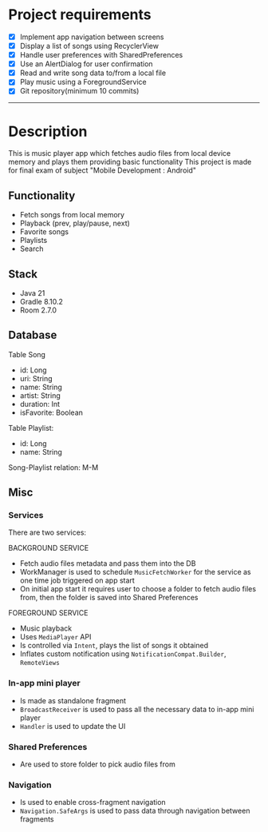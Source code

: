 # Project requirements

- [x] Implement app navigation between screens
- [x] Display a list of songs using RecyclerView
- [x] Handle user preferences with SharedPreferences
- [x] Use an AlertDialog for user confirmation
- [x] Read and write song data to/from a local file
- [x] Play music using a ForegroundService
- [x] Git repository(minimum 10 commits)

---

# Description

This is music player app which fetches audio files from local device memory and plays them providing basic functionality
This project is made for final exam of subject "Mobile Development : Android"

## Functionality

- Fetch songs from local memory
- Playback (prev, play/pause, next)
- Favorite songs
- Playlists
- Search

## Stack

- Java 21
- Gradle 8.10.2
- Room 2.7.0

## Database

Table Song
- id: Long
- uri: String
- name: String
- artist: String
- duration: Int
- isFavorite: Boolean

Table Playlist:
- id: Long
- name: String

Song-Playlist relation: M-M

## Misc

### Services

There are two services:

BACKGROUND SERVICE
- Fetch audio files metadata and pass them into the DB
- WorkManager is used to schedule `MusicFetchWorker` for the service as one time job triggered on app start
- On initial app start it requires user to choose a folder to fetch audio files from, then the folder is saved into Shared Preferences

FOREGROUND SERVICE
- Music playback
- Uses `MediaPlayer` API
- Is controlled via `Intent`, plays the list of songs it obtained
- Inflates custom notification using `NotificationCompat.Builder`, `RemoteViews`

### In-app mini player

- Is made as standalone fragment
- `BroadcastReceiver` is used to pass all the necessary data to in-app mini player
- `Handler` is used to update the UI

### Shared Preferences

- Are used to store folder to pick audio files from

### Navigation

- Is used to enable cross-fragment navigation
- `Navigation.SafeArgs` is used to pass data through navigation between fragments

